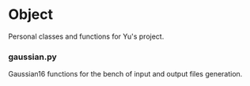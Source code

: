 # Object
Personal classes and functions for Yu's project.

### gaussian.py

Gaussian16 functions for the bench of input and output files generation.
